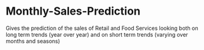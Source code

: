 # Monthly-Sales-Prediction
Gives the prediction of the sales of Retail and Food Services looking both on long term trends (year over year) and on short term trends (varying over months and seasons)  
